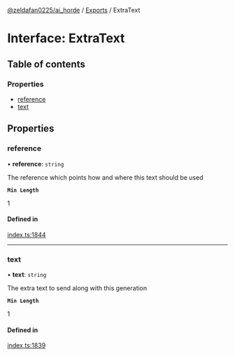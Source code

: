[@zeldafan0225/ai_horde](../README.md) / [Exports](../modules.md) / ExtraText

# Interface: ExtraText

## Table of contents

### Properties

- [reference](ExtraText.md#reference)
- [text](ExtraText.md#text)

## Properties

### reference

• **reference**: `string`

The reference which points how and where this text should be used

**`Min Length`**

1

#### Defined in

[index.ts:1844](https://github.com/ZeldaFan0225/ai_horde/blob/a3ac80c/index.ts#L1844)

___

### text

• **text**: `string`

The extra text to send along with this generation

**`Min Length`**

1

#### Defined in

[index.ts:1839](https://github.com/ZeldaFan0225/ai_horde/blob/a3ac80c/index.ts#L1839)
